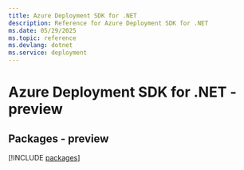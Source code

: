 ```yaml
---
title: Azure Deployment SDK for .NET
description: Reference for Azure Deployment SDK for .NET
ms.date: 05/29/2025
ms.topic: reference
ms.devlang: dotnet
ms.service: deployment
---
```

# Azure Deployment SDK for .NET - preview
## Packages - preview
[!INCLUDE [packages](deployment-index.md)]